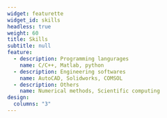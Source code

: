 ```yaml
---
widget: featurette
widget_id: skills
headless: true
weight: 60
title: Skills
subtitle: null
feature:
  - description: Programming langurages
    name: C/C++, Matlab, python
  - description: Engineering softwares
    name: AutoCAD, Solidworks, COMSOL
  - description: Others
    name: Numerical methods, Scientific computing
design:
  columns: "3"
---
```

